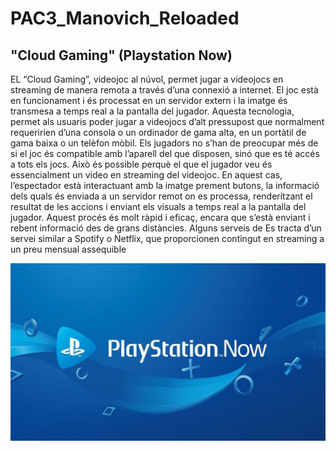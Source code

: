 # PAC3_Manovich_Reloaded
## "Cloud Gaming" (Playstation Now)
EL “Cloud Gaming”, videojoc al núvol, permet jugar a videojocs en streaming de manera remota a través d’una connexió a internet. El joc està en funcionament i és processat en un servidor extern i la imatge és transmesa a temps real a la pantalla del jugador. Aquesta tecnologia, permet als usuaris poder jugar a videojocs d’alt pressupost que normalment requeririen d’una consola o un ordinador de gama alta, en un portàtil de gama baixa o un telèfon mòbil. Els jugadors no s’han de preocupar més de si el joc és compatible amb l’aparell del que disposen, sinó que es té accés a tots els jocs. Això és possible perquè el que el jugador veu és essencialment un video en streaming del videojoc. En aquest cas, l’espectador està interactuant amb la imatge prement butons, la informació dels quals és enviada a un servidor remot on es processa, renderitzant el resultat de les accions i enviant els visuals a temps real a la pantalla del jugador. Aquest procés és molt ràpid i eficaç, encara que s’està enviant i rebent informació des de grans distàncies.
Alguns serveis de
Es tracta d’un servei similar a Spotify o Netflix, que proporcionen contingut en streaming a un preu mensual assequible

![alt text](https://github.com/quimuoc/PAC3_Manovich_Reloaded/blob/main/1618644508_965956_1618644723_noticia_normal.jpg)
